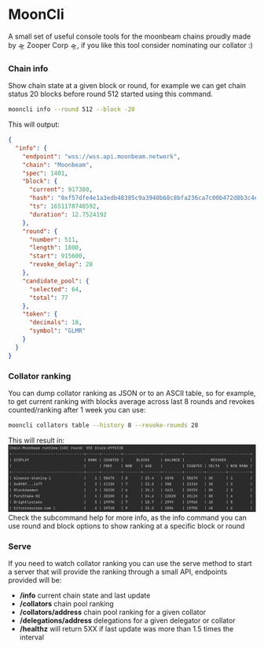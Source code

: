 # MoonCli
A small set of useful console tools for the moonbeam chains proudly made by 🛸 Zooper Corp 🛸, if you like this tool 
consider nominating our collator :)

### Chain info
Show chain state at a given block or round, for example we can get chain status 20 blocks before round 512 started using this command.
```bash
mooncli info --round 512 --block -20
 ```
This will output:
```json
{
  "info": {
    "endpoint": "wss://wss.api.moonbeam.network",
    "chain": "Moonbeam",
    "spec": 1401,
    "block": {
      "current": 917380,
      "hash": "0xf57dfe4e1a3edb48305c9a3940b68c8bfa236ca7c00b472d8b3c4e1278b852a5",
      "ts": 1651178748592,
      "duration": 12.7524192
    },
    "round": {
      "number": 511,
      "length": 1800,
      "start": 915600,
      "revoke_delay": 28
    },
    "candidate_pool": {
      "selected": 64,
      "total": 77
    },
    "token": {
      "decimals": 18,
      "symbol": "GLMR"
    }
  }
}
```

### Collator ranking
You can dump collator ranking as JSON or to an ASCII table, so for example, to get current ranking with blocks average 
across last 8 rounds and revokes counted/ranking after 1 week you can use:
```bash
mooncli collators table --history 8 --revoke-rounds 28
```
This will result in:
![ranking.png](ranking.png)
Check the subcommand help for more info, as the info command you can use round and block options to show ranking at a 
specific block or round

### Serve
If you need to watch collator ranking you can use the serve method to start a server that will provide the ranking 
through a small API, endpoints provided will be:
  - **/info** current chain state and last update
  - **/collators** chain pool ranking
  - **/collators/address** chain pool ranking for a given collator
  - **/delegations/address** delegations for a given delegator or collator
  - **/healthz** will return 5XX if last update was more than 1.5 times the interval
